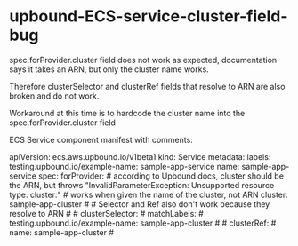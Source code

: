# upbound-ECS-service-cluster-field-bug

spec.forProvider.cluster field does not work as expected, documentation says it takes an ARN, but only the cluster name works.

Therefore clusterSelector and clusterRef fields that resolve to ARN are also broken and do not work.

Workaround at this time is to hardcode the cluster name into the spec.forProvider.cluster field

ECS Service component manifest with comments:

apiVersion: ecs.aws.upbound.io/v1beta1
kind: Service
metadata:
  labels:
    testing.upbound.io/example-name: sample-app-service
  name: sample-app-service
spec:
  forProvider:
    # according to Upbound docs, cluster should be the ARN, but throws "InvalidParameterException: Unsupported resource type: cluster:"
    # works when given the name of the cluster, not ARN
    cluster: sample-app-cluster 
    #
    # Selector and Ref also don't work because they resolve to ARN
    #
    # clusterSelector:
    #   matchLabels:
    #     testing.upbound.io/example-name: sample-app-cluster
    #
    # clusterRef:
    #   name: sample-app-cluster
    #
